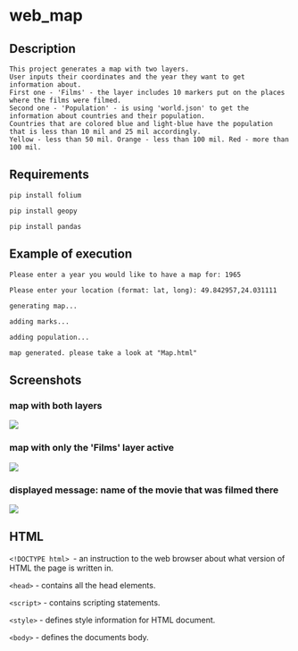 # web_map
## Description
    This project generates a map with two layers. 
    User inputs their coordinates and the year they want to get information about.
    First one - 'Films' - the layer includes 10 markers put on the places where the films were filmed.
    Second one - 'Population' - is using 'world.json' to get the information about countries and their population. 
    Countries that are colored blue and light-blue have the population that is less than 10 mil and 25 mil accordingly. 
    Yellow - less than 50 mil. Orange - less than 100 mil. Red - more than 100 mil.

## Requirements
```pip install folium```

```pip install geopy```

```pip install pandas```

## Example of execution

```Please enter a year you would like to have a map for: 1965```

```Please enter your location (format: lat, long): 49.842957,24.031111```

```generating map...```

```adding marks...```

```adding population...```

```map generated. please take a look at "Map.html"```
## Screenshots
### map with both layers
![](map_example1.jpg)
### map with only the 'Films' layer active
![](map_example2.jpg)
### displayed message: name of the movie that was filmed there
![](map_example3.jpg)

## HTML
```<!DOCTYPE html> ```- an instruction to the web browser about what version of HTML the page is written in.

```<head>``` - contains all the head elements.

```<script>``` - contains scripting statements.

```<style>``` - defines style information for HTML document.

```<body>``` - defines the documents body.

